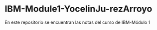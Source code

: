 # IBM-Module1-YocelinJu-rezArroyo
En este repositorio se encuentran las notas del curso de IBM-Módulo 1
